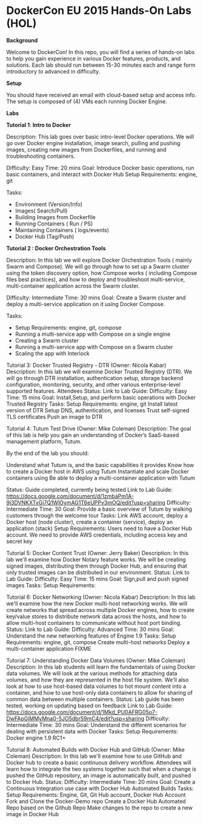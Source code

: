 # DockerCon EU 2015 Hands-On Labs (HOL)

**Background**

Welcome to DockerCon! In this repo, you will find a series of hands-on labs to help you gain experience in various Docker features, products, and solutions. Each lab should run between 15-30 minutes each and range form introductory to advanced in difficulty.

**Setup**

You should have received an email with cloud-based setup and access info. The setup is composed of (4) VMs each running Docker Engine. 

**Labs**

**Tutorial 1**: **Intro to Docker**

Description: This lab goes over basic intro-level Docker operations. We will go over Docker engine installation, image search, pulling and pushing images, creating new images from Dockerfiles, and running and troubleshooting containers.

Difficulty: Easy
Time: 20 mins
Goal: Introduce Docker basic operations, run basic containers, and interact with Docker Hub
Setup Requirements: engine, git

Tasks:

* Environment (Version/Info)
* Images( Search/Pull)
* Building Images from Dockerfile
* Running Containers ( Run  / PS)
* Maintaining Containers ( logs/events)
* Docker Hub (Tag/Push)


**Tutorial 2 : Docker Orchestration Tools**

Description: In this lab we will explore Docker Orchestration Tools ( mainly Swarm and Compose). We will go through how to set up a Swarm cluster using the token discovery option, how Compose works ( including Compose files best practices), and how to deploy and troubleshoot multi-service, multi-container application across the Swarm cluster. 

Difficulty: Intermediate
Time: 30 mins
Goal: Create a Swarm cluster and deploy a multi-service application on it using Docker Compose.


Tasks: 

* Setup Requirements: engine, git, compose
* Running a multi-service app with Compose on a single engine
* Creating a Swarm cluster
* Running a multi-service app with Compose on a Swarm cluster
* Scaling the app with Interlock

Tutorial 3: Docker Trusted Registry - DTR (Owner: Nicola Kabar)
Description: In this lab we will examine Docker Trusted Registry (DTR). We will go through DTR installation, authentication setup, storage backend configuration, monitoring, security, and other various enterprise-level supported features.
Attendees 
Status: 
Link to Lab Guide: 
Difficulty: Easy
Time: 15 mins
Goal: Install,Setup, and perform basic operations with Docker Trusted Registry
Tasks: 
Setup Requirements: engine, git
Install latest version of DTR
Setup DNS, authentication, and licenses
Trust self-signed TLS certificates
Push an image to DTR

Tutorial 4: Tutum Test Drive  (Owner: Mike Coleman)
Description: 
The goal of this lab is help you gain an understanding of Docker’s SaaS-based management platform, Tutum.

By the end of the lab you should:
 
Understand what Tutum is, and the basic capabilities it provides
Know how to create a Docker host in AWS using Tutum
Instantiate and scale Docker containers using
Be able to deploy a multi-container application with Tutum
 
Status: Guide completed, currently being tested
Link to Lab Guide: https://docs.google.com/document/d/1zmbaPm1A-9j3DVNKXTvGi7Q1WlOymAG1T6eUPPv3mOQ/edit?usp=sharing
Difficulty: Intermediate
Time: 30
Goal: Provide a basic overview of Tutum by walking customers through the welcome tour
Tasks: Link AWS account, deploy a Docker host (node cluster), create a container (service), deploy an application (stack)
Setup Requirements: Users need to have a Docker Hub account. We need to provide AWS credentials, including access key and secret key

Tutorial 5: Docker Content Trust  (Owner: Jerry Baker)
Description: In this lab we'll examine how Docker Notary feature works. We will be creating signed images, distributing them through Docker Hub, and ensuring that only trusted images can be distributed in our environment.
Status:
Link to Lab Guide: 
Difficulty: Easy
Time: 15 mins
Goal: Sign,pull and push signed images
Tasks: 
Setup Requirements: 

Tutorial 6: Docker Networking (Owner: Nicola Kabar)
Description: In this lab we'll examine how the new Docker multi-host networking works. We will create networks that spread across multiple Docker engines, how to create key/value stores to distribute network data across the hosts, and how to allow multi-host containers to communicate without host port binding.
 Status:
Link to Lab Guide: 
Difficulty: Advanced
Time: 30 mins
Goal: Understand the new networking features of Engine 1.9
Tasks:
Setup Requirements: engine, git, compose
Create multi-host networks
Deploy a multi-container application
FIXME

Tutorial 7: Understanding Docker Data Volumes (Owner: Mike Coleman)
Description: In this lab students will learn the fundamentals of using Docker data volumes. We will look at the various methods for attaching data volumes, and how they are represented in the host file system. We'll also look at how to use host-based data volumes to hot mount content into a container, and how to use host-only data containers to allow for sharing of common data between multiple containers.
Status: Lab guide has been tested, working on updating based on feedback
Link to Lab Guide: https://docs.google.com/document/d/1Mkd_PU0AFRG05o7-DwFApGjMMyMna0-5JO5dbr59mC4/edit?usp=sharing
Difficulty: Intermediate
Time: 30 mins
Goal: Understand the different scenarios for dealing with persistent data with Docker
Tasks: 
Setup Requirements: Docker engine 1.9 RC1+

Tutorial 8: Automated Builds with Docker Hub and GitHub  (Owner: Mike Coleman)
Description: In this lab we'll examine how to use GitHub and Docker hub to create a basic continuous delivery workflow. Attendees will learn how to integrate the two systems together such that when a change is pushed the GitHub repository, an image is automatically built, and pushed to Docker Hub. 
Status:
Difficulty: Intermediate
Time: 20 mins
Goal: Create a Continuous Integration use case with Docker Hub Automated Builds
Tasks:
Setup Requirements: Engine, Git, Git Hub account, Docker Hub Account
Fork and Clone the Docker-Demo repo
Create a Docker Hub Automated Repo based on the Github Repo
Make changes to the repo to create a new image in Docker Hub
